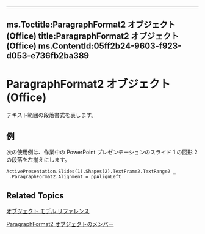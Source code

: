

---
ms.Toctitle:ParagraphFormat2 オブジェクト (Office)
title:ParagraphFormat2 オブジェクト (Office)
ms.ContentId:05ff2b24-9603-f923-d053-e736fb2ba389
---
# ParagraphFormat2 オブジェクト (Office)




テキスト範囲の段落書式を表します。

## 例
次の使用例は、作業中の PowerPoint プレゼンテーションのスライド 1 の図形 2 の段落を左揃えにします。


```vba
ActivePresentation.Slides(1).Shapes(2).TextFrame2.TextRange2 _ 
 .ParagraphFormat2.Alignment = ppAlignLeft 

```




## Related Topics

[オブジェクト モデル リファレンス](499c789a-aba2-0fad-649a-0ea964cd3b5e.md)

[ParagraphFormat2 オブジェクトのメンバー](c0580593-7efb-659f-02a2-67dce512ee09.md)




